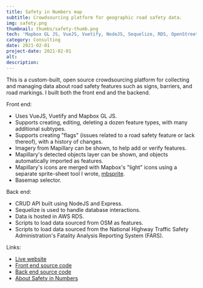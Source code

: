 ```yaml
---
title: Safety in Numbers map
subtitle: Crowdsourcing platform for geographic road safety data.
img: safety.png
thumbnail: thumbs/safety-thumb.png
tech: 'Mapbox GL JS, VueJS, Vuetify, NodeJS, Sequelize, RDS, OpenStreetMap, Mapillary'
category: Consulting
date: 2021-02-01
project-date: 2021-02-01
alt:
description:
---
```

This is a custom-built, open source crowdsourcing platform for collecting and managing data about road safety features such as signs, barriers, and road markings. I built both the front end and the backend.

Front end:
- Uses VueJS, Vuetify and Mapbox GL JS.
- Supports creating, editing, deleting a dozen feature types, with many additional subtypes.
- Supports creating "flags" (issues related to a road safety feature or lack thereof), with a history of changes.
- Imagery from Mapillary can be shown, to help add or verify features.
- Mapillary's detected objects layer can be shown, and objects automatically imported as features.
- Mapillary's icons are merged with Mapbox's "light" icons using a separate sprite-sheet tool I wrote, [mbsprite](https://www.npmjs.com/package/mbsprite).
- Basemap selector.

Back end:
- CRUD API built using NodeJS and Express.
- Sequelize is used to handle database interactions.
- Data is hosted in AWS RDS.
- Scripts to load data sourced from OSM as features.
- Scripts to load data sourced from the National Highway Traffic Safety Administration's Fatality Analysis Reporting System (FARS).

Links:

* [Live website](https://map.safe7y.com)
* [Front end source code](https://gitlab.com/54f37y/map_frontend)
* [Back end source code](https://gitlab.com/54f37y/map_backend)
* [About Safety in Numbers](https://safe7y.com/)
